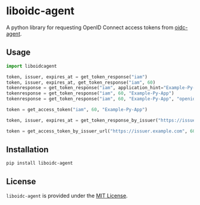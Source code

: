 # liboidc-agent

A python library for requesting OpenID Connect access tokens from
[oidc-agent](https://github.com/indigo-dc/oidc-agent).

## Usage

```python
import liboidcagent

token, issuer, expires_at = get_token_response("iam")
token, issuer, expires_at, get_token_response("iam", 60)
tokenresponse = get_token_response("iam", application_hint="Example-Py-App")
tokenresponse = get_token_response("iam", 60, "Example-Py-App")
tokenresponse = get_token_response("iam", 60, "Example-Py-App", "openid profile email")

token = get_access_token("iam", 60, "Example-Py-App")

token, issuer, expires_at = get_token_response_by_issuer("https://issuer.example.com", 60, "Example-Py-App")

token = get_access_token_by_issuer_url("https://issuer.example.com", 60, "Example-Py-App")
```


## Installation
`pip install liboidc-agent`


## License
`liboidc-agent` is provided under the [MIT License](https://opensource.org/licenses/MIT).

